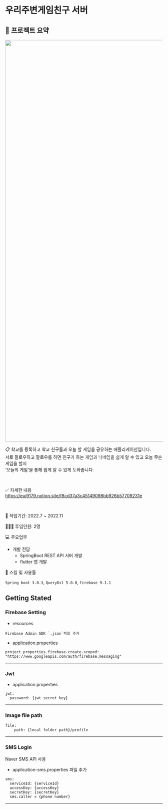 # 우리주변게임친구 서버

## 🚀 프로젝트 요약

<p align="center" width="100%">
    <img width="1283" alt="Frame 322(1)" src="https://user-images.githubusercontent.com/83222282/229736196-9d1d9899-3893-44b3-ad51-b04cb3c04e50.png">
</p>


📋 학교를 등록하고 학교 친구들과 오늘 할 게임을 공유하는 애플리케이션입니다.<br>
서로 팔로우하고 팔로우를 하면 친구가 하는 게임과 닉네임을 쉽게 알 수 있고 오늘 무슨 게임을 할지<br>‘오늘의 게임’을 통해 쉽게 알 수 있게 도와줍니다.

<br>

✅ 자세한 내용
https://eui9179.notion.site/f8cd37a3c45149098bb926b57709231e

<br>

📅 작업기간: 2022.7 ~ 2022.11

👨🏻‍💻 투입인원: 2명

💻 주요업무

- 개발 전담
    - SpringBoot REST API 서버 개발
    - flutter 앱 개발

🔧 스킬 및 사용툴

 `Spring boot 3.0.3`, `QueryDsl 5.0.0`, `firebase 9.1.1`
 

## Getting Stated

### Firebase Setting

- resources

```text
Firebase Admin SDK `.json`파일 추가
```

- application.properties

```text
project.properties.firebase-create-scoped: "https://www.googleapis.com/auth/firebase.messaging"
```

---

### Jwt
- application.properties

```text
jwt:
  password: {jwt secret key}
```

---

### Image file path
```text
file:
    path: {local folder path}/profile
```

---

### SMS Login

Naver SMS API 사용 <br>

- application-sms.properties 파일 추가

```text
sms:
  serviceId: {serviceId}
  accessKey: {accessKey}
  secretKey: {secretKey}
  sms.caller = {phone number}
```

---
